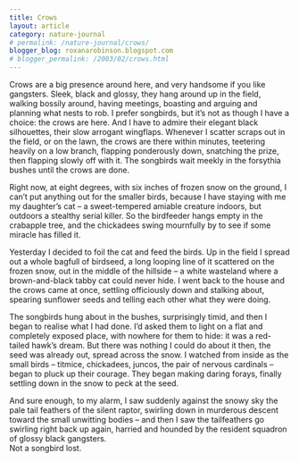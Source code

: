 ```yaml
---
title: Crows
layout: article
category: nature-journal
# permalink: /nature-journal/crows/
blogger_blog: roxanarobinson.blogspot.com
# blogger_permalink: /2003/02/crows.html
---
```

Crows are a big presence around here, and very handsome if you like gangsters. Sleek, black and glossy, they hang around up in the field, walking bossily around, having meetings, boasting and arguing and planning what nests to rob. I prefer songbirds, but it’s not as though I have a choice: the crows are here. And I have to admire their elegant black silhouettes, their slow arrogant wingflaps. Whenever I scatter scraps out in the field, or on the lawn, the crows are there within minutes, teetering heavily on a low branch, flapping ponderously down, snatching the prize, then flapping slowly off with it. The songbirds wait meekly in the forsythia bushes until the crows are done.

Right now, at eight degrees, with six inches of frozen snow on the ground, I can’t put anything out for the smaller birds, because I have staying with me my daughter’s cat &#8211; a sweet-tempered amiable creature indoors, but outdoors a stealthy serial killer. So the birdfeeder hangs empty in the crabapple tree, and the chickadees swing mournfully by to see if some miracle has filled it.

Yesterday I decided to foil the cat and feed the birds. Up in the field I spread out a whole bagfull of birdseed, a long looping line of it scattered on the frozen snow, out in the middle of the hillside – a white wasteland where a brown-and-black tabby cat could never hide. I went back to the house and the crows came at once, settling officiously down and stalking about, spearing sunflower seeds and telling each other what they were doing.

The songbirds hung about in the bushes, surprisingly timid, and then I began to realise what I had done. I’d asked them to light on a flat and completely exposed place, with nowhere for them to hide: it was a red-tailed hawk’s dream. But there was nothing I could do about it then, the seed was already out, spread across the snow. I watched from inside as the small birds – titmice, chickadees, juncos, the pair of nervous cardinals – began to pluck up their courage. They began making daring forays, finally settling down in the snow to peck at the seed.

And sure enough, to my alarm, I saw suddenly against the snowy sky the pale tail feathers of the silent raptor, swirling down in murderous descent toward the small unwitting bodies – and then I saw the tailfeathers go swirling right back up again, harried and hounded by the resident squadron of glossy black gangsters.  
Not a songbird lost.